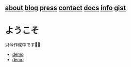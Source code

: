 [about](about) [blog](blog) [press](press) [contact](contact) [docs](docs) [info](info) [gist](gist)
---

# ようこそ
只今作成中です👷‍♂️
- [demo](/demo)
- [demo](demo)
